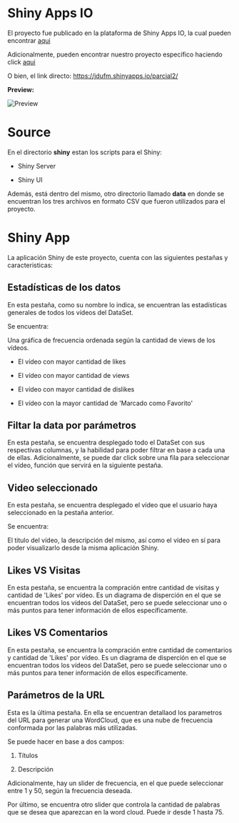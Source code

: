 # Shiny Apps IO

El proyecto fue publicado en la plataforma de Shiny Apps IO, la cual pueden encontrar [aqui](https://www.shinyapps.io/)

Adicionalmente, pueden encontrar nuestro proyecto específico haciendo click [aqui](https://jdufm.shinyapps.io/parcial2/)

O bien, el link directo: https://jdufm.shinyapps.io/parcial2/

**Preview:**

![Preview](https://i.imgur.com/hJO3uoT.png)


# Source

En el directorio **shiny** estan los scripts para el Shiny:

- Shiny Server

- Shiny UI

Además, está dentro del mismo, otro directorio llamado **data** en donde se encuentran los tres archivos en formato CSV que fueron utilizados para el proyecto.

# Shiny App

La aplicación Shiny de este proyecto, cuenta con las siguientes pestañas y caracteristicas:

## Estadísticas de los datos

En esta pestaña, como su nombre lo indica, se encuentran las estadísticas generales de todos los vídeos del DataSet.

Se encuentra:

Una gráfica de frecuencia ordenada según la cantidad de views de los vídeos.

- El vídeo con mayor cantidad de likes

- El vídeo con mayor cantidad de views

- El vídeo con mayor cantidad de dislikes

- El vídeo con la mayor cantidad de 'Marcado como Favorito'

## Filtar la data por parámetros

En esta pestaña, se encuentra desplegado todo el DataSet con sus respectivas columnas, y la habilidad para poder filtrar en base a cada una de ellas. Adicionalmente, se puede dar click sobre una fila para seleccionar el vídeo, función que servirá en la siguiente pestaña.

## Video seleccionado

En esta pestaña, se encuentra desplegado el vídeo que el usuario haya seleccionado en la pestaña anterior.

Se encuentra:

El titulo del vídeo, la descripción del mismo, así como el vídeo en sí para poder visualizarlo desde la misma aplicación Shiny.

## Likes VS Visitas

En esta pestaña, se encuentra la compración entre cantidad de visitas y cantidad de 'Likes' por vídeo. Es un diagrama de disperción en el que se encuentran todos los vídeos del DataSet, pero se puede seleccionar uno o más puntos para tener información de ellos específicamente.

## Likes VS Comentarios

En esta pestaña, se encuentra la compración entre cantidad de comentarios y cantidad de 'Likes' por vídeo. Es un diagrama de disperción en el que se encuentran todos los vídeos del DataSet, pero se puede seleccionar uno o más puntos para tener información de ellos específicamente.

## Parámetros de la URL

Esta es la última pestaña. En ella se encuentran detallaod los parametros del URL para generar una WordCloud, que es una nube de frecuencia conformada por las palabras más utilizadas.

Se puede hacer en base a dos campos:

1. Títulos

2. Descripción

Adicionalmente, hay un slider de frecuencia, en el que puede seleccionar entre 1 y 50, según la frecuencia deseada.

Por último, se encuentra otro slider que controla la cantidad de palabras que se desea que aparezcan en la word cloud. Puede ir desde 1 hasta 75.



